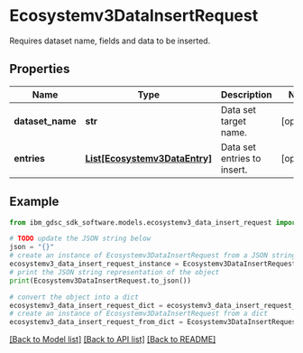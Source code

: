 # Ecosystemv3DataInsertRequest

Requires dataset name, fields and data to be inserted.

## Properties

Name | Type | Description | Notes
------------ | ------------- | ------------- | -------------
**dataset_name** | **str** | Data set target name. | [optional] 
**entries** | [**List[Ecosystemv3DataEntry]**](Ecosystemv3DataEntry.md) | Data set entries to insert. | [optional] 

## Example

```python
from ibm_gdsc_sdk_software.models.ecosystemv3_data_insert_request import Ecosystemv3DataInsertRequest

# TODO update the JSON string below
json = "{}"
# create an instance of Ecosystemv3DataInsertRequest from a JSON string
ecosystemv3_data_insert_request_instance = Ecosystemv3DataInsertRequest.from_json(json)
# print the JSON string representation of the object
print(Ecosystemv3DataInsertRequest.to_json())

# convert the object into a dict
ecosystemv3_data_insert_request_dict = ecosystemv3_data_insert_request_instance.to_dict()
# create an instance of Ecosystemv3DataInsertRequest from a dict
ecosystemv3_data_insert_request_from_dict = Ecosystemv3DataInsertRequest.from_dict(ecosystemv3_data_insert_request_dict)
```
[[Back to Model list]](../README.md#documentation-for-models) [[Back to API list]](../README.md#documentation-for-api-endpoints) [[Back to README]](../README.md)


